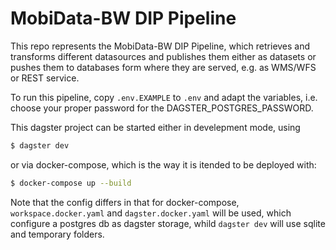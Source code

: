 # MobiData-BW DIP Pipeline

This repo represents the MobiData-BW DIP Pipeline, which retrieves and transforms 
different datasources and publishes them either as datasets or pushes them to 
databases form where they are served, e.g. as WMS/WFS or REST service.

To run this pipeline, copy `.env.EXAMPLE` to `.env` and adapt the variables, i.e. 
choose your proper password for the DAGSTER_POSTGRES_PASSWORD.

This dagster project can be started either in develepment mode, using 

```sh
$ dagster dev
```

or via docker-compose, which is the way it is itended to be deployed with:

```sh
$ docker-compose up --build
```

Note that the config differs in that for docker-compose, `workspace.docker.yaml` and `dagster.docker.yaml` will be used, which configure a postgres db as dagster storage, whild `dagster dev` will use sqlite and temporary folders.
